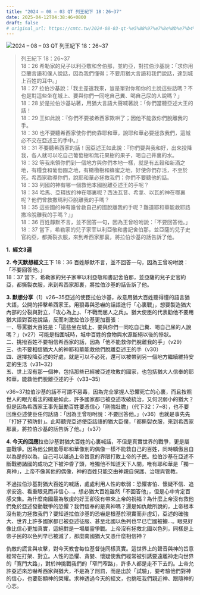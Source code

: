 ```yaml
---
title: "2024 – 08 – 03 QT 列王紀下 18：26~37"
date: 2025-04-12T04:38:46+0800
draft: false
# original_url: https://cmtc.tw/2024-08-03-qt-%e5%88%97%e7%8e%8b%e7%b4%80%e4%b8%8b-18%ef%bc%9a2637
---
```


![2024 – 08 – 03 QT 列王紀下 18：26\~37](/images/qt.jpg  "2024 – 08 – 03 QT 列王紀下 18：26\~37")

> 列王紀下 18：26\~37  
> 18：26 希勒家的兒子以利亞敬和舍伯那，並約亞，對拉伯沙基說：「求你用亞蘭言語和僕人說話，因為我們懂得；不要用猶大言語和我們說話，達到城上百姓的耳中。」  
> 18：27 拉伯沙基說：「我主差遣我來，豈是單對你和你的主說這些話嗎？不也是對這些坐在城上、要與你們一同吃自己糞、喝自己尿的人說嗎？」  
> 18：28 於是拉伯沙基站著，用猶大言語大聲喊著說：「你們當聽亞述大王的話！  
> 18：29 王如此說：『你們不要被希西家欺哄了；因他不能救你們脫離我的手。  
> 18：30 也不要聽希西家使你們倚靠耶和華，說耶和華必要拯救我們，這城必不交在亞述王的手中。』  
> 18：31 不要聽希西家的話！因亞述王如此說：『你們要與我和好，出來投降我，各人就可以吃自己葡萄樹和無花果樹的果子，喝自己井裏的水。  
> 18：32 等我來領你們到一個地方與你們本地一樣，就是有五穀和新酒之地，有糧食和葡萄園之地，有橄欖樹和蜂蜜之地，好使你們存活，不至於死。希西家勸導你們，說耶和華必拯救我們；你們不要聽他的話。  
> 18：33 列國的神有哪一個救他本國脫離亞述王的手呢？  
> 18：34 哈馬、亞珥拔的神在哪裏呢？西法瓦音、希拿、以瓦的神在哪裏呢？他們曾救撒瑪利亞脫離我的手嗎？  
> 18：35 這些國的神有誰曾救自己的國脫離我的手呢？難道耶和華能救耶路撒冷脫離我的手嗎？』」  
> 18：36 百姓靜默不言，並不回答一句，因為王曾吩咐說：「不要回答他。」  
> 18：37 當下，希勒家的兒子家宰以利亞敬和書記舍伯那，並亞薩的兒子史官約亞，都撕裂衣服，來到希西家那裏，將拉伯沙基的話告訴了他。

**1.  經文3遍**

**2. 今天默想經文**王下 18：36 百姓靜默不言，並不回答一句，因為王曾吩咐說：「不要回答他。」  
18：37 當下，希勒家的兒子家宰以利亞敬和書記舍伯那，並亞薩的兒子史官約亞，都撕裂衣服，來到希西家那裏，將拉伯沙基的話告訴了他。

**3. 默想分享**（1）v26\~35亞述的使臣拉伯沙基，故意用猶大百姓聽得懂的語言猶大語，公開的抨擊希西家王。用狠毒與恐嚇的話語進行「心裏戰」，想要製造猶大內部的分裂與對立，「攻心為上」、「不戰而屈人之兵」。猶大使臣的代表勸他不要用猶大語對百姓說話，反而刺激拉伯沙基更加囂張：  
一、辱罵猶大百姓是：「這些坐在城上、要與你們一同吃自己糞、喝自己尿的人說嗎？」（v27）可能是指圍城時，城中百姓的食物與水源斷絕以後的慘狀。  
二、挑撥百姓不要相信希西家的話，因為「他不能救你們脫離我的手」（v29）  
三、也不要相信猶大人的神耶和華能救他們脫離亞述王的手（v30）  
四、選擇投降亞述的好處，就是可以不必死，還可以被帶到另一個地方繼續維持安定的生活（v31\~32）  
五、世上沒有那一個神，包括那些已經被亞述攻敗的國家，也包括猶大人信奉的耶和華，能救他們脫離亞述的手（v33\~35）

v36\~37拉伯沙基的話不可謂不惡毒，因為完全掌握人恐懼死亡的心裏，而且按照世人的眼光看法的確是如此，許多國家都已被亞述攻破統治，又何況弱小的猶大？但是因為希西家王事先鼓勵百姓要憑信心「剛強壯膽」（代下32：7\~8），也不要回應亞述使臣任何話語：「因為王曾吩咐說：不要回答他。」（v36）也就是事先先「打好了預防針」。此時聽完亞述使臣話語的猶大臣僕，「都撕裂衣服，來到希西家那裏，將拉伯沙基的話告訴了他。」（v37）

**4. 今天的回應**拉伯沙基對猶大百姓的心裏喊話，不但是真實世界的戰爭，更是屬靈戰爭。因為他公開羞辱耶和華像別的偶像一樣不能救自己的百姓，同時驕傲且自以為是的以為，自己可以越過上帝旨意的界限打敗上帝的子民。拉伯沙基在亞述不斷戰勝諸國的成功之下被沖昏了頭，唯獨他不知道天下人間，唯有耶和華是「獨一真神」，上帝不像其他的偶像，神的百姓只能交由神親自保護、治理與管教。

不過拉伯沙基對猶大百姓的喊話，處處利用人性的軟弱：恐懼害怕、懷疑不信、追求安逸、看重眼見而非信心…。想必猶大百姓雖然「不回答他」，但是心中肯定百感交集。為什麼南國最為敬虔的好王卻沒有帶來上帝的祝福？為什麼上帝沒有救他們免於亞述發動戰爭的恐懼？我們信奉的是真神嗎？還是如仇敵所說的，上帝根本沒有能力拯救我們？要知道拉伯沙基的恐嚇是根基於現實而非虛幻，亞述的確強大、世界上許多國家都已被亞述征服、甚至北國以色列也早已亡國被擄…。眼見好像比信心更加真實，這絕對是一場屬靈爭戰。上帝沒有拯救北國以色列，同樣是上帝子民的以色列早已被滅了，那麼南國猶大又憑什麼相信神？

仇敵的謊言與攻擊，對今天教會每位基督徒同樣真實。這世界上的聲音與神的旨意經常在打架、對立。人性的恐懼、貪婪、懷疑使我們經常被引誘要遠離神走向世界的「寬門大路」，對於神挑戰我們的「窄門窄路」，許多人都是走不下去的。上帝允許亞述來恐嚇希西家與猶大，不是為了刑罰，而是出於「試驗」，要考驗他們對神的信心，也要彰顯神的榮耀。求神透過今天的經文，也挑旺我們親近神、跟隨神的心志。